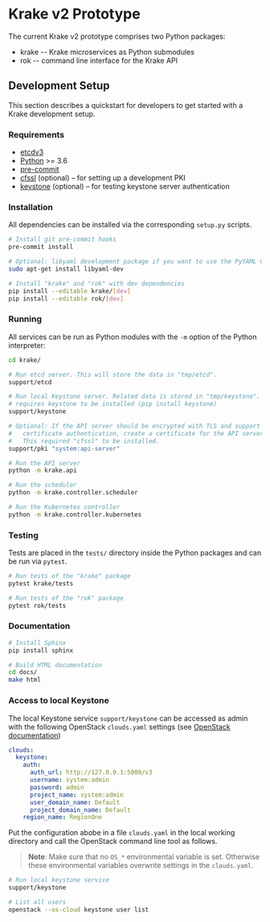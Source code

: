# Krake v2 Prototype

The current Krake v2 prototype comprises two Python packages:

 - krake -- Krake microservices as Python submodules
 - rok -- command line interface for the Krake API


## Development Setup

This section describes a quickstart for developers to get started with a Krake
development setup.


### Requirements

 - [etcdv3](https://github.com/etcd-io/etcd/releases/)
 - [Python](https://www.python.org/downloads/) >= 3.6
 - [pre-commit](https://pre-commit.com/)
 - [cfssl](https://cfssl.org/) (optional) – for setting up a development PKI
 - [keystone](https://pypi.org/project/keystone/) (optional) – for testing keystone server authentication


### Installation

All dependencies can be installed via the corresponding `setup.py` scripts.

```bash
# Install git pre-commit hooks
pre-commit install

# Optional: libyaml development package if you want to use the PyYAML C extension.
sudo apt-get install libyaml-dev

# Install "krake" and "rok" with dev dependencies
pip install --editable krake/[dev]
pip install --editable rok/[dev]
```


### Running

All services can be run as Python modules with the `-m` option of the Python
interpreter:

```bash
cd krake/

# Run etcd server. This will store the data in "tmp/etcd".
support/etcd

# Run local Keystone server. Related data is stored in "tmp/keystone". This
# requires keystone to be installed (pip install keystone)
support/keystone

# Optional: If the API server should be encrypted with TLS and support client
#   certificate authentication, create a certificate for the API server.
#	This required "cfssl" to be installed.
support/pki "system:api-server"

# Run the API server
python -m krake.api

# Run the scheduler
python -m krake.controller.scheduler

# Run the Kubernetes controller
python -m krake.controller.kubernetes
```


### Testing

Tests are placed in the `tests/` directory inside the Python packages and can
be run via `pytest`.


```bash
# Run tests of the "krake" package
pytest krake/tests

# Run tests of the "rok" package
pytest rok/tests
```


### Documentation

```bash
# Install Sphinx
pip install sphinx

# Build HTML documentation
cd docs/
make html
```


### Access to local Keystone

The local Keystone service ``support/keystone`` can be accessed as admin with
the following OpenStack ``clouds.yaml`` settings (see
[OpenStack documentation](https://docs.openstack.org/python-openstackclient/latest/configuration/index.html#clouds-yaml))

```yaml
clouds:
  keystone:
    auth:
      auth_url: http://127.0.0.1:5000/v3
      username: system:admin
      password: admin
      project_name: system:admin
      user_domain_name: Default
      project_domain_name: Default
    region_name: RegionOne
```

Put the configuration abobe in a file `clouds.yaml` in the local working
directory and call the OpenStack command line tool as follows.

> **Note**: Make sure that no `OS_*` environmental variable is set. Otherwise
> these environmental variables overwrite settings in the `clouds.yaml`.

```bash
# Run local keystone service
support/keystone

# List all users
openstack --os-cloud keystone user list
```
